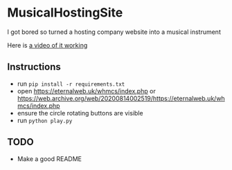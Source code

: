 # MusicalHostingSite
I got bored so turned a hosting company website into a musical instrument

Here is [a video of it working](https://i.imgur.com/INLTfUn.mp4)

## Instructions
- run `pip install -r requirements.txt`
- open https://eternalweb.uk/whmcs/index.php or https://web.archive.org/web/20200814002519/https://eternalweb.uk/whmcs/index.php
- ensure the circle rotating buttons are visible
- run `python play.py`

## TODO
- Make a good README
